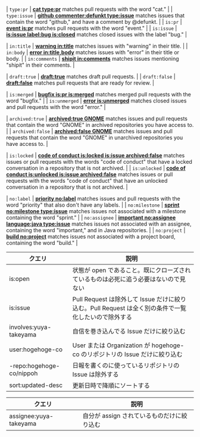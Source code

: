 | `type:pr` | [**cat type:pr**](https://github.com/search?q=cat+type%3Apr&type=Issues)
matches pull requests with the word "cat." |
| `type:issue` | [**github commenter:defunkt type:issue**](https://github.com/search?q=github+commenter%3Adefunkt+type%3Aissue&type=Issues)
matches issues that contain the word "github," and have a comment by @defunkt. |
| `is:pr` | [**event is:pr**](https://github.com/search?utf8=%E2%9C%93&q=event+is%3Apr&type=)
matches pull requests with the word "event." |
| `is:issue` | [**is:issue label:bug is:closed**](https://github.com/search?utf8=%E2%9C%93&q=is%3Aissue+label%3Abug+is%3Aclosed&type=)
matches closed issues with the label "bug." |

| `in:title` | [**warning in:title**](https://github.com/search?q=warning+in%3Atitle&type=Issues)
matches issues with "warning" in their title. |
| `in:body` | [**error in:title,body**](https://github.com/search?q=error+in%3Atitle%2Cbody&type=Issues)
matches issues with "error" in their title or body. |
| `in:comments` | [**shipit in:comments**](https://github.com/search?q=shipit+in%3Acomment&type=Issues)
matches issues mentioning "shipit" in their comments. |

| `draft:true` | [**draft:true**](https://github.com/search?q=draft%3Atrue)
matches draft pull requests. |
| `draft:false` | [**draft:false**](https://github.com/search?q=draft%3Afalse)
matches pull requests that are ready for review. |

| `is:merged` | [**bugfix is:pr is:merged**](https://github.com/search?utf8=%E2%9C%93&q=bugfix+is%3Apr+is%3Amerged&type=)
matches merged pull requests with the word "bugfix." |
| `is:unmerged` | [**error is:unmerged**](https://github.com/search?utf8=%E2%9C%93&q=error+is%3Aunmerged&type=)
matches closed issues and pull requests with the word "error." |

| `archived:true` | [**archived:true GNOME**](https://github.com/search?q=archived%3Atrue+GNOME&type=)
matches issues and pull requests that contain the word "GNOME" in archived repositories you have access to. |
| `archived:false` | [**archived:false GNOME**](https://github.com/search?q=archived%3Afalse+GNOME&type=)
matches issues and pull requests that contain the word "GNOME" in unarchived repositories you have access to. |

| `is:locked` | [**code of conduct is:locked is:issue archived:false**](https://github.com/search?q=code+of+conduct+is%3Alocked+is%3Aissue+archived%3Afalse)
matches issues or pull requests with the words "code of conduct" that have a locked conversation in a repository that is not archived. |
| `is:unlocked` | [**code of conduct is:unlocked is:issue archived:false**](https://github.com/search?q=code+of+conduct+is%3Aunlocked+archived%3Afalse)
matches issues or pull requests with the words "code of conduct" that have an unlocked conversation in a repository that is not archived. |

| `no:label` | [**priority no:label**](https://github.com/search?q=priority+no%3Alabel&type=Issues)
matches issues and pull requests with the word "priority" that also don't have any labels. |
| `no:milestone` | [**sprint no:milestone type:issue**](https://github.com/search?q=sprint+no%3Amilestone+type%3Aissue&type=Issues)
matches issues not associated with a milestone containing the word "sprint." |
| `no:assignee` | [**important no:assignee language:java type:issue**](https://github.com/search?q=important+no%3Aassignee+language%3Ajava+type%3Aissue&type=Issues)
matches issues not associated with an assignee, containing the word "important," and in Java repositories. |
| `no:project` | [**build no:project**](https://github.com/search?utf8=%E2%9C%93&q=build+no%3Aproject&type=Issues)
matches issues not associated with a project board, containing the word "build." |

| クエリ                   | 説明                                                                                                |
| ------------------------ | --------------------------------------------------------------------------------------------------- |
| is:open                  | 状態が open であること。既にクローズされているものは必死に追う必要はないので見ない                  |
| is:issue                 | Pull Request は除外して Issue だけに絞り込む。Pull Request は全く別の条件で一覧化したいので除外する |
| involves:yuya-takeyama   | 自信を巻き込んでる Issue だけに絞り込む                                                             |
| user:hogehoge-co         | User または Organization が hogehoge-co のリポジトリの Issue だけに絞り込む                         |
| -repo:hogehoge-co/nippoh | 日報を書くのに使っているリポジトリの Issue は除外する                                               |
| sort:updated-desc        | 更新日時で降順にソートする                                                                          |

| クエリ                 | 説明                                       |
| ---------------------- | ------------------------------------------ |
| assignee:yuya-takeyama | 自分が assign されているものだけに絞り込む |
